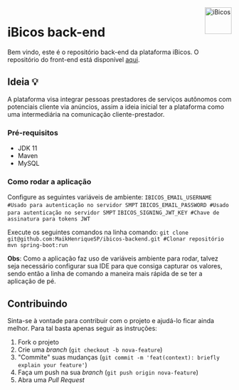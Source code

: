 <a href="https://aimeos.org/">
    <img src="https://i.ibb.co/4SkShF8/mstile-150x150.png" alt="iBicos" title="iBicos" align="right" height="60" />
</a>

# iBicos back-end


Bem vindo, este é o repositório back-end da plataforma  iBicos. O repositório do front-end está disponível [aqui](https://github.com/Classificantes-DH/ibicos-frontend).

## Ideia :bulb:

A plataforma visa integrar pessoas prestadores de serviços autônomos com potenciais cliente via anúncios, assim a ideia inicial ter a plataforma como uma intermediária na comunicação cliente-prestador.

###  Pré-requisitos
- JDK 11
- Maven
- MySQL

### Como rodar a aplicação
Configure as seguintes variáveis de ambiente:
`IBICOS_EMAIL_USERNAME #Usado para autenticação no servidor SMPT`
`IBICOS_EMAIL_PASSWORD #Usado para autenticação no servidor SMPT`
`IBICOS_SIGNING_JWT_KEY #Chave de assinatura para tokens JWT`

Execute os seguintes comandos na linha comando:
`git clone git@github.com:MaikHenriqueSP/ibicos-backend.git #Clonar repositório`
`mvn spring-boot:run `

**Obs**: Como a aplicação faz uso de variáveis ambiente para rodar, talvez seja necessário configurar sua IDE para que consiga capturar os valores, sendo então a linha de comando a maneira mais rápida de se ter a aplicação de pé.

## Contribuindo

Sinta-se à vontade para contribuir com o projeto e ajudá-lo ficar ainda melhor. Para tal basta apenas seguir as instruções:

1. Fork o projeto
2. Crie uma *branch*  (`git checkout -b nova-feature`)
3. "Commite" suas mudanças (`git commit -m 'feat(context): briefly explain your feature'`)
4. Faça um push na sua *branch* (`git push origin nova-feature`)
5. Abra uma  *Pull Request*

